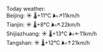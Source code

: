 Today weather:  
Beijing: ☀️   🌡️+11°C 🌬️↗11km/h  
Tianjin: ☀️   🌡️+8°C 🌬️↖22km/h  
Shijiazhuang: ☀️   🌡️+13°C 🌬️←11km/h  
Tangshan: ☀️   🌡️+12°C 🌬️↑21km/h  
